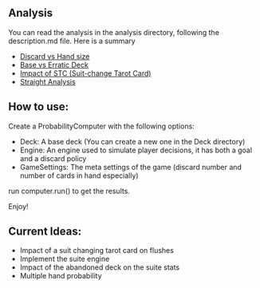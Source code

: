 ## Analysis

You can read the analysis in the analysis directory, following the description.md file.
Here is a summary

- [Discard vs Hand size](analysis/chapter_1/description.md)
- [Base vs Erratic Deck](analysis/chapter_2/description.md)
- [Impact of STC (Suit-change Tarot Card)](analysis/chapter_3/description.md)
- [Straight Analysis](analysis/chapter_4/description.md)

## How to use:

Create a ProbabilityComputer with the following options:
- Deck: A base deck (You can create a new one in the Deck directory)
- Engine: An engine used to simulate player decisions, it has both a goal and a discard policy
- GameSettings: The meta settings of the game (discard number and number of cards in hand especially)

run computer.run() to get the results. 

Enjoy!

## Current Ideas:

- Impact of a suit changing tarot card on flushes
- Implement the suite engine
- Impact of the abandoned deck on the suite stats
- Multiple hand probability
